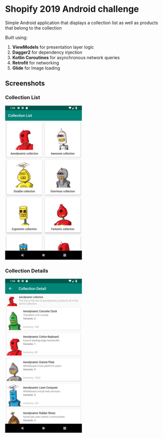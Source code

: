 # Shopify 2019 Android challenge

Simple Android application that displays a collection list as well as products that belong to the collection

Built using:
1. **ViewModels** for presentation layer logic
2. **Dagger2** for dependency injection
3. **Kotlin Coroutines** for asynchronous network queries
4. **Retrofit** for networking
5. **Glide** for Image loading


## Screenshots

### Collection List
<img src="Screenshots/Collection%20List%20Screen.png" height="500" >

### Collection Details
<img src="Screenshots/Collection%20Details%20Screen.png" height="500" >
